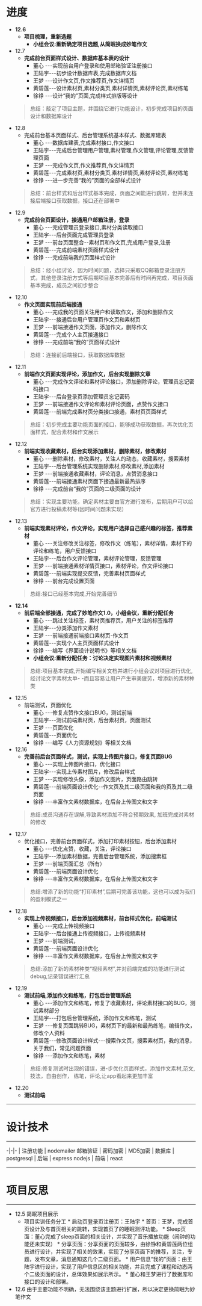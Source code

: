 # 进度

* __12.6__
    * __项目梳理，重新选题__
        * __小组会议:重新确定项目选题,从简眠换成妙笔作文__
* 12.7
    * __完成前台页面样式设计、数据库基本表的设计__
        * 董心  ---实现前台用户登录和使用邮箱验证注册接口
        * 王陆宇---初步设计数据库表,完成数据库文档
        * 王梦  ---设计作文页,作文推荐页,作文详情页
        * 黄碧莲---设计素材页,素材分类页,素材详情页,素材评论页,素材练笔
        * 徐铮  ---设计“我的”页面,完成样式排版等设计
	> 总结：敲定了项目主题，并围绕它进行功能设计，初步完成项目的页面设计和数据库设计
* 12.8
    * 完成前台基本页面样式、后台管理系统基本样式、数据库建表
        * 董心  ---数据库建表,完成素材接口,作文接口
        * 王陆宇---完成后台管理用户管理,素材管理,作文管理,评论管理,反馈管理页面
        * 王梦  ---完成作文页,作文推荐页,作文详情页
        * 黄碧莲---完成素材页,素材分类页,素材详情页,素材评论页,素材练笔
        * 徐铮  ---进一步完善“我的”页面的全部样式设计
	> 总结：前台样式和后台样式基本完成，页面之间能进行跳转，但并未连接后端接口获取数据，接口还在部署中
* 12.9
    * __完成前台页面设计，接通用户邮箱注册，登录__
        * 董心  ---完成管理员登录接口,素材分类读取接口
        * 王陆宇---后台页面完成管理员登录
        * 王梦  ---前台页面整合--素材页和作文页,完成用户登录,注册
        * 黄碧莲---完成前端素材页面样式设计
        * 徐铮  ---完成前端我的页面样式设计
	> 总结：经小组讨论，因为时间问题，选择只采取QQ邮箱登录注册方式，其他登录注册方式等后期项目基本完善后有时间再完成，项目页面基本完成，成员之间初步整合
* 12.10
    * __作文页面实现前后端接通__
        * 董心  ---完成我的页面关注用户和读取作文，添加和删除作文
        * 王陆宇---接通后台用户管理页作文页和素材页
        * 王梦  ---前端接通作文页面，添加作文，删除作文
        * 黄碧莲---完成个人主页接通接口
        * 徐铮  ---完成前端“我的”页面样式设计
	> 总结：连接前后端接口，获取数据库数据
* 12.11
    * __前端作文页面实现评论，添加作文，后台实现删除文章__
        * 董心  ---完成作文评论和素材评论接口，添加删除评论，管理员忘记密码接口
        * 王陆宇---后台登录页添加管理员忘记密码
        * 王梦  ---前端接通作文评论和素材评论页面，点赞作文接口
        * 黄碧莲---前端完成素材页分类接口接通，素材页页面样式
	> 总结：初步完成主要功能页面的接口，能够成功获取数据，再次优化页面样式，配合素材和作文展示
* 12.12
    * __前端实现收藏素材，后台实现添加素材，删除素材，修改素材__
        * 董心  ---删除素材，修改素材，关注人的动态，收藏素材，搜索素材
        * 王陆宇---后台管理系统实现删除素材,修改素材,添加素材
        * 王梦  ---前端接通收藏素材，评论消息，点赞消息接口
        * 黄碧莲---前端接通素材页面下接通最新最热排序
        * 徐铮  ---完成前台“我的”页面的二级页面的设计
	> 总结：实现主要功能，确定素材主要由官方进行发布，后期用户可以给官方进行投稿素材等(因时间问题未实现）
* 12.13
    * __前端实现素材评论，作文评论，实现用户选择自己感兴趣的标签，推荐素材__
        * 董心  ---关注修改关注标签，修改作文（练笔），素材详情，素材下的评论和练笔，用户反馈接口
        * 王陆宇---后台作文评论管理，素材评论管理，反馈管理
        * 王梦  ---前端接通素材详情页接口，素材评论，作文评论接口
        * 黄碧莲---前端实现提交反馈，完善素材页面样式
        * 徐铮  ---前台完成设置页面
	> 总结:接口已经基本完成,开始完善细节
* __12.14__
    * __前后端全部接通，完成了妙笔作文1.0，小组会议，重新分配任务__
        * 董心  ---跳过关注标签，素材页推荐页，用户关注的标签推荐
        * 王陆宇---分类添加作文素材
        * 王梦  ---前端接通前端接口素材页-作文页
        * 黄碧莲---实现个人主页页面样式设计
        * 徐铮  ---编写《界面设计说明书》等相关文档
        * __小组会议:重新分配任务：讨论决定实现图片素材和视频素材__
	> 总结:项目基本完成,开始编写相关文档并进行小组会议对项目进行优化,经讨论文字素材太单- -而且容易让用户产生审美疲劳，增添新的素材种类
* 12.15
    * 前端测试，页面优化
        * 董心  ---修复点赞作文接口BUG，测试前端
        * 王陆宇---测试前端素材页，后台素材页，页面测试
        * 王梦  ---页面优化
        * 黄碧莲---页面优化
        * 徐铮  ---编写《人力资源规划》等相关文档
* 12.16 
    * __完善前后台页面样式，测试，实现上传图片接口，修复页面BUG__
        * 董心  ---实现上传图片接口，优化接口
        * 王陆宇---实现上传素材图片，修改后台样式
        * 王梦  ---实现修改头像，添加作文图片，页面路由跳转
        * 黄碧莲---前端页面设计优化--作文页及其二级页面和我的页及其二级页面
        * 徐铮  ---丰富作文素材数据库，在后台上传图文和文字
	> 总结:成员沟通存在误解,导致素材添加不符合预期效果, 加班完成对素材的修改
* 12.17 
    * 优化接口，完善前台页面样式，添加打印素材按钮，后台添加素材
        * 董心  ---优化点赞，收藏，关注，评论接口
        * 王陆宇---添加素材数据，完善后台管理系统，添加搜索框
        * 王梦  ---前端页面汇总（所有）
        * 黄碧莲---前端页面设计优化
        * 徐铮  ---丰富作文素材数据库，在后台上传图文和文字
	> 总结:增添了新的功能“打印素材”,后期可完善该功能，这也可以成为我们的盈利模式之一
* 12.18
    * __实现上传视频接口，后台添加视频素材，前台样式优化，前端测试__
        * 董心  ---完成上传视频接口
        * 王陆宇---后台接通上传视频接口，上传视频素材
        * 王梦  ---前端测试，
        * 黄碧莲---前端页面设计优化
        * 徐铮  ---丰富作文素材数据库，在后台上传图文和文字
	> 总结:添加了新的素材种类“视频素材”,并对前端完成的功能进行测试debug,记录错误进行汇总
* 12.19
    * __测试前端,添加作文和练笔，打包后台管理系统__
        * 董心  ---添加作文和练笔，修复了收藏素材，评论素材接口的BUG，测试素材部分
        * 王陆宇---打包后台管理系统，添加作文和练笔，测试
        * 王梦  ---修复页面跳转BUG，素材页下的最新和最热练笔，编辑作文，修改个人资料
        * 黄碧莲---修改页面设计样式---搜索作文页，搜索素材页，我的消息，关于我们，常见问题页面
        * 徐铮  ---添加作文和练笔，素材
	> 总结:修复测试时出现的错误，进-步优化页面样式，添加作文素材,范文,技法，自由创作， 练笔，评论,让app看起来更加丰富
* 12.20
    * __测试前端__ 
----
# 设计技术
----
-|-|-
   | 注册功能 | nodemailer 邮箱验证
   | 密码加密 | MD5加密
   | 数据库   | postgresql
   | 后端	    | express nodejs
   | 前端     | react

----
# 项目反思
----
   * 12.5 简眠项目展示
        * 项目实训任务分工
	* 启动页登录页注册页：王陆宇
	* 首页：王梦，完成首页设计及与首页相关的跳转，实现首页了的睡眠测评功能。
	* Sleep页面：董心完成了sleep页面的相关设计，并实现了音乐播放功能（闹钟的功能还未实现） 
	* 分享页面：分享页面的页面较多，由徐铮和黄碧莲两位组员进行设计，并实现了相关的效果，实现了分享页面下的推荐，关注，专题，发布文章，消息通知这几个二级页面。
	* 用户信息“我的”页面：由王陆宇进行设计，实现了用户信息区的相关功能，并且完成了课程和动态两个二级页面的设计，总体效果如展示所示。
	* 董心和王梦进行了数据库和接口的设计和部署。
   * 12.6 由于主要功能不明确，无法围绕该主题进行扩展，所以决定更换简眠为妙笔作文

